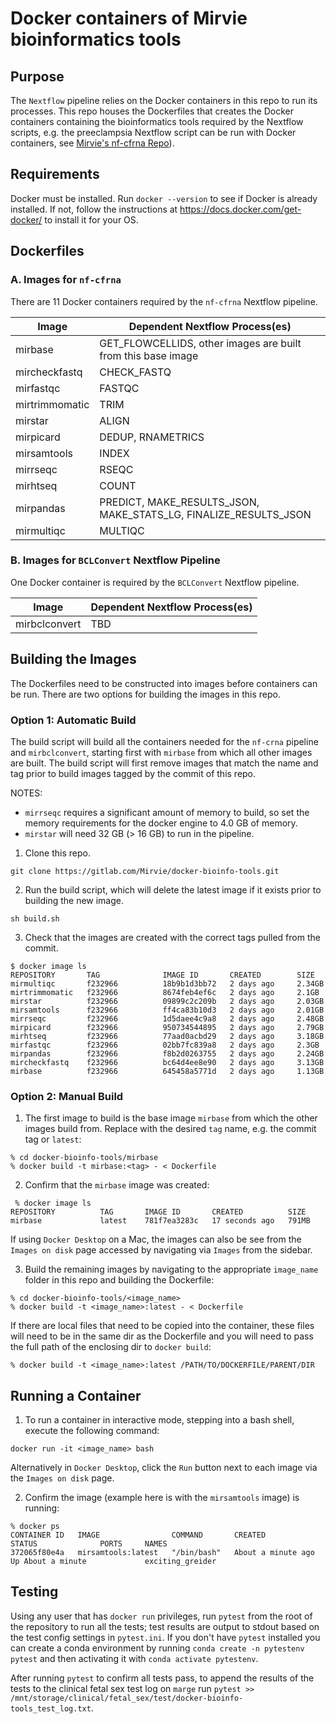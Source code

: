 # Docker containers of Mirvie bioinformatics tools

## Purpose
The `Nextflow` pipeline relies on the Docker containers in this repo to run its  
processes. This repo houses the Dockerfiles that creates the Docker containers 
containing the bioinformatics tools required by the Nextflow scripts, e.g. the 
preeclampsia Nextflow script can be run with Docker containers, see 
[Mirvie's nf-cfrna Repo](https://gitlab.com/Mirvie/nf-cfrna)). 

## Requirements
Docker must be installed. Run `docker --version` to see if Docker is already installed.
If not, follow the instructions at https://docs.docker.com/get-docker/ to install it 
for your OS.

## Dockerfiles

### A. Images for `nf-cfrna`
There are 11 Docker containers required by the `nf-cfrna` Nextflow pipeline.

| Image | Dependent Nextflow Process(es) | 
| --- | --- |
| mirbase | GET_FLOWCELLIDS, other images are built from this base image|
| mircheckfastq  |CHECK_FASTQ|
| mirfastqc |FASTQC|
| mirtrimmomatic |TRIM|
| mirstar |ALIGN |
| mirpicard |DEDUP, RNAMETRICS|
| mirsamtools | INDEX | 
| mirrseqc | RSEQC|
| mirhtseq | COUNT |
| mirpandas | PREDICT, MAKE_RESULTS_JSON, MAKE_STATS_LG, FINALIZE_RESULTS_JSON |
| mirmultiqc | MULTIQC |

### B. Images for `BCLConvert` Nextflow Pipeline
One Docker container is required by the `BCLConvert` Nextflow pipeline.

| Image | Dependent Nextflow Process(es) | 
| --- | --- |
| mirbclconvert | TBD |

## Building the Images

The Dockerfiles need to be constructed into images before containers can be run. There
are two options for building the images in this repo.

### Option 1: Automatic Build
The build script will build all the containers needed for the `nf-crna` pipeline and 
`mirbclconvert`, starting first with `mirbase` from which all other images are built. 
The build script will first remove images that match the name and tag prior to build 
images tagged by the commit of this repo.

NOTES: 
* `mirrseqc` requires a significant amount of memory to build, so set the 
memory requirements for the docker engine to 4.0 GB of memory. 
* `mirstar` will need 32 GB (> 16 GB) to run in the pipeline. 
 
1. Clone this repo. 
```
git clone https://gitlab.com/Mirvie/docker-bioinfo-tools.git
```

2. Run the build script, which will delete the latest image if it exists prior to 
building the new image.
```
sh build.sh
```

3. Check that the images are created with the correct tags pulled from the commit.
```
$ docker image ls
REPOSITORY       TAG              IMAGE ID       CREATED        SIZE
mirmultiqc       f232966          18b9b1d3bb72   2 days ago     2.34GB
mirtrimmomatic   f232966          8674feb4ef6c   2 days ago     2.1GB
mirstar          f232966          09899c2c209b   2 days ago     2.03GB
mirsamtools      f232966          ff4ca83b10d3   2 days ago     2.01GB
mirrseqc         f232966          1d5daee4c9a8   2 days ago     2.48GB
mirpicard        f232966          950734544895   2 days ago     2.79GB
mirhtseq         f232966          77aad0acbd29   2 days ago     3.18GB
mirfastqc        f232966          02bb7fc839a8   2 days ago     2.3GB
mirpandas        f232966          f8b2d0263755   2 days ago     2.24GB
mircheckfastq    f232966          bc64d4ee8e90   2 days ago     3.13GB
mirbase          f232966          645458a5771d   2 days ago     1.13GB
```
### Option 2: Manual Build
1. The first image to build is the base image `mirbase` from which the other images 
build from. Replace <tag> with the desired `tag` name, e.g. the commit tag or `latest`:
```
% cd docker-bioinfo-tools/mirbase
% docker build -t mirbase:<tag> - < Dockerfile
```

2. Confirm that the `mirbase` image was created:
```
 % docker image ls
REPOSITORY          TAG       IMAGE ID       CREATED          SIZE
mirbase             latest    781f7ea3283c   17 seconds ago   791MB
```
If using `Docker Desktop` on a Mac, the images can also be see from the 
`Images on disk` page accessed by navigating via `Images` from the sidebar.

3. Build the remaining images by navigating to the appropriate `image_name`
folder in this repo and building the Dockerfile:
```
% cd docker-bioinfo-tools/<image_name>
% docker build -t <image_name>:latest - < Dockerfile
```
If there are local files that need to be copied into the container, these files will
need to be in the same dir as the Dockerfile and you will need to pass the 
full path of the enclosing dir to `docker build`:
```
% docker build -t <image_name>:latest /PATH/TO/DOCKERFILE/PARENT/DIR
```

## Running a Container
1. To run a container in interactive mode, stepping into a bash shell, execute the 
following command:
```
docker run -it <image_name> bash
```
Alternatively in `Docker Desktop`, click the `Run` button next to each image 
via the `Images on disk` page.

2. Confirm the image (example here is with the `mirsamtools` image) is running:
```
% docker ps
CONTAINER ID   IMAGE                COMMAND       CREATED              STATUS              PORTS     NAMES
372065f80e4a   mirsamtools:latest   "/bin/bash"   About a minute ago   Up About a minute             exciting_greider
```

## Testing
Using any user that has `docker run` privileges, run `pytest` from the root of the 
repository to run all the tests; test results are output to stdout based on the test 
config settings in `pytest.ini`. If you don't have `pytest` installed you can create
a conda environment by running `conda create -n pytestenv pytest` and then activating
it with `conda activate pytestenv`.

After running `pytest` to confirm all tests pass, to append the results of the tests to
the clinical fetal sex test log on `marge` run 
`pytest >> /mnt/storage/clinical/fetal_sex/test/docker-bioinfo-tools_test_log.txt`.
